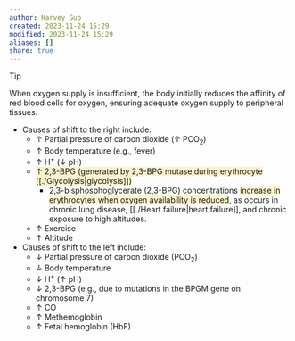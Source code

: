 ```yaml
---
author: Harvey Guo
created: 2023-11-24 15:29
modified: 2023-11-24 15:29
aliases: []
share: true
---
```

>[!tip] 
>When oxygen supply is insufficient, the body initially reduces the affinity of red blood cells for oxygen, ensuring adequate oxygen supply to peripheral tissues.
- Causes of shift to the right include:
	- ↑ Partial pressure of carbon dioxide (↑ PCO<sub>2</sub>) 
	- ↑ Body temperature (e.g., fever)
	- ↑ H<sup>+</sup> (↓ pH)
	- <span style="background:rgba(240, 200, 0, 0.2)">↑ 2,3-BPG (generated by 2,3-BPG mutase during erythrocyte [[./Glycolysis|glycolysis]])</span>
		- 2,3-bisphosphoglycerate (2,3-BPG) concentrations <span style="background:rgba(240, 200, 0, 0.2)">increase in erythrocytes when oxygen availability is reduced</span>, as occurs in chronic lung disease, [[./Heart failure|heart failure]], and chronic exposure to high altitudes.
	- ↑ Exercise
	- ↑ Altitude
- Causes of shift to the left include:
	- ↓ Partial pressure of carbon dioxide (PCO<sub>2</sub>)
	- ↓ Body temperature
	- ↓ H<sup>+</sup> (↑ pH)
	- ↓ 2,3-BPG (e.g., due to mutations in the BPGM gene on chromosome 7) 
	- ↑ CO
	- ↑ Methemoglobin
	- ↑ Fetal hemoglobin (HbF)

